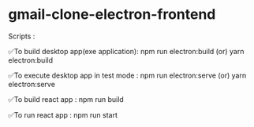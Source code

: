 # gmail-clone-electron-frontend

Scripts :

✅To build desktop app(exe application): npm run electron:build  (or) yarn electron:build

✅To execute desktop app in test mode  : npm run electron:serve  (or) yarn electron:serve

✅To build react app : npm run build

✅To run react app : npm run start




